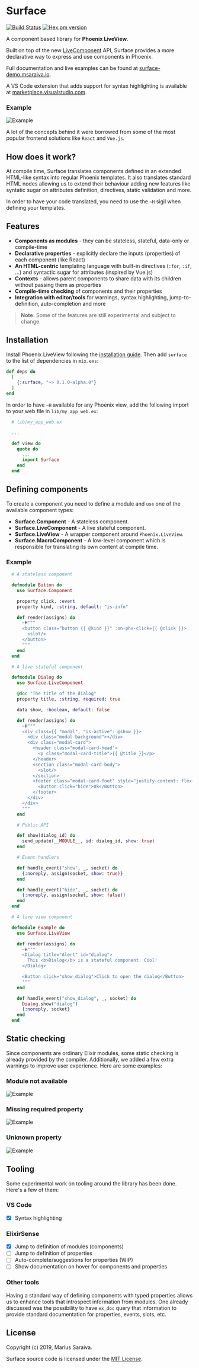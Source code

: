 # Surface

[![Build Status](https://travis-ci.com/msaraiva/surface.svg?branch=master)](https://travis-ci.com/msaraiva/surface)
[![Hex.pm version](https://img.shields.io/hexpm/v/surface.svg?style=flat)](https://hex.pm/packages/surface)

A component based library for **Phoenix LiveView**.

Built on top of the new [LiveComponent](https://hexdocs.pm/phoenix_live_view/Phoenix.LiveComponent.html)
API, Surface provides a more declarative way to express and use components in Phoenix.

Full documentation and live examples can be found at [surface-demo.msaraiva.io](http://surface-demo.msaraiva.io).

A VS Code extension that adds support for syntax highlighting is available at
[marketplace.visualstudio.com](https://marketplace.visualstudio.com/items?itemName=msaraiva.surface).

### Example

![Example](images/example.png?raw=true)

A lot of the concepts behind it were borrowed from some of the most popular frontend
solutions like `React` and `Vue.js`.

## How does it work?

At compile time, Surface translates components defined in an extended HTML-like syntax
into regular Phoenix templates. It also translates standard HTML nodes allowing us to
extend their behaviour adding new features like syntatic sugar on attributes definition,
directives, static validation and more.

In order to have your code translated, you need to use the `~H` sigil when defining your templates.

## Features

  * **Components as modules** - they can be stateless, stateful, data-only or compile-time
  * **Declarative properties** - explicitly declare the inputs (properties) of each component (like React)
  * **An HTML-centric** templating language with built-in directives (`:for`, `:if`, ...) and syntactic sugar for attributes (inspired by Vue.js)
  * **Contexts** - allows parent components to share data with its children without passing them as properties
  * **Compile-time checking** of components and their properties
  * **Integration with editor/tools** for warnings, syntax highlighting, jump-to-definition, auto-completion and more

> **Note:** Some of the features are still experimental and subject to change.

## Installation

Install Phoenix LiveView following the [installation guide](https://hexdocs.pm/phoenix_live_view/installation.html).
Then add `surface` to the list of dependencies in `mix.exs`:

```elixir
def deps do
  [
    {:surface, "~> 0.1.0-alpha.0"}
  ]
end
```

In order to have `~H` available for any Phoenix view, add the following import to your web
file in `lib/my_app_web.ex`:

```elixir
  # lib/my_app_web.ex

  ...

  def view do
    quote do
      ...
      import Surface
    end
  end
```

## Defining components

To create a component you need to define a module and `use` one of the available component types:

  * **Surface.Component** - A stateless component.
  * **Surface.LiveComponent** - A live stateful component.
  * **Surface.LiveView** - A wrapper component around `Phoenix.LiveView`.
  * **Surface.MacroComponent** - A low-level component which is responsible for translating its own content at compile time.

### Example

```elixir
  # A stateless component

  defmodule Button do
    use Surface.Component

    property click, :event
    property kind, :string, default: "is-info"

    def render(assigns) do
      ~H"""
      <button class="button {{ @kind }}" :on-phx-click={{ @click }}>
        <slot/>
      </button>
      """
    end
  end

  # A live stateful component

  defmodule Dialog do
    use Surface.LiveComponent

    @doc "The title of the dialog"
    property title, :string, required: true

    data show, :boolean, default: false

    def render(assigns) do
      ~H"""
      <div class={{ "modal", "is-active": @show }}>
        <div class="modal-background"></div>
        <div class="modal-card">
          <header class="modal-card-head">
            <p class="modal-card-title">{{ @title }}</p>
          </header>
          <section class="modal-card-body">
            <slot/>
          </section>
          <footer class="modal-card-foot" style="justify-content: flex-end">
            <Button click="hide">Ok</Button>
          </footer>
        </div>
      </div>
      """
    end

    # Public API

    def show(dialog_id) do
      send_update(__MODULE__, id: dialog_id, show: true)
    end

    # Event handlers

    def handle_event("show", _, socket) do
      {:noreply, assign(socket, show: true)}
    end

    def handle_event("hide", _, socket) do
      {:noreply, assign(socket, show: false)}
    end
  end

  # A live view component

  defmodule Example do
    use Surface.LiveView

    def render(assigns) do
      ~H"""
      <Dialog title="Alert" id="dialog">
        This <b>Dialog</b> is a stateful component. Cool!
      </Dialog>

      <Button click="show_dialog">Click to open the dialog</Button>
      """
    end

    def handle_event("show_dialog", _, socket) do
      Dialog.show("dialog")
      {:noreply, socket}
    end
  end
```

## Static checking

Since components are ordinary Elixir modules, some static checking is already provided
by the compiler. Additionally, we added a few extra warnings to improve user experience.
Here are some examples:

### Module not available

![Example](images/module_not_available.png?raw=true)

### Missing required property

![Example](images/required_property.png?raw=true)

### Unknown property

![Example](images/unknown_property.png?raw=true)

## Tooling

Some experimental work on tooling around the library has been done. Here's a few of them:

### VS Code

- [x] Syntax highlighting

### ElixirSense

- [x] Jump to definition of modules (components)
- [ ] Jump to definition of properties
- [ ] Auto-complete/suggestions for properties (WIP)
- [ ] Show documentation on hover for components and properties

### Other tools

Having a standard way of defining components with typed properties allows us to
enhance tools that introspect information from modules. One already discussed was
the possibility to have `ex_doc` query that information to provide standard
documentation for properties, events, slots, etc.

## License

Copyright (c) 2019, Marlus Saraiva.

Surface source code is licensed under the [MIT License](LICENSE.md).